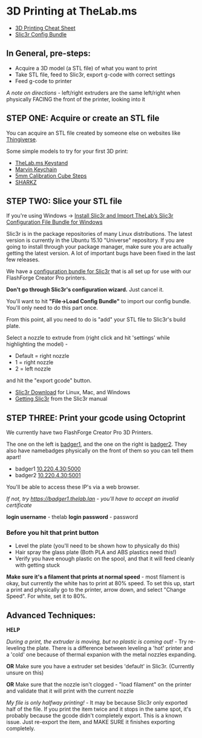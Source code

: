# 3D Printing at TheLab.ms

* [3D Printing Cheat Sheet](https://github.com/TheLab-ms/3d-printing/wiki/TheLab.ms's-3D-Printing-Cheat-Sheet)
* [Slic3r Config Bundle](https://github.com/TheLab-ms/3d-printing/blob/master/Slic3r_config_bundle.ini)

## **In General, pre-steps**:   
- Acquire a 3D model (a STL file) of what you want to print
- Take STL file, feed to Slic3r, export g-code with correct settings
- Feed g-code to printer

 
*A note on directions* - left/right extruders are the same left/right when physically FACING the front of the printer, looking into it
 
## **STEP ONE**: Acquire or create an STL file

You can acquire an STL file created by someone else on websites like [Thingiverse](http://thingiverse.com).

Some simple models to try for your first 3D print:

 * [TheLab.ms Keystand](http://www.thingiverse.com/thing:1199757)
 * [Marvin Keychain](http://www.thingiverse.com/thing:215703)
 * [5mm Calibration Cube Steps](http://www.thingiverse.com/thing:24238)
 * [SHARKZ](http://www.thingiverse.com/thing:910216)

## **STEP TWO**: Slice your STL file

If you're using Windows -> [Install Slic3r and Import TheLab’s Slic3r Configuration File Bundle for Windows](https://github.com/TheLab-ms/3d-printing/blob/master/Install%20Slic3r%20and%20Import%20TheLab%E2%80%99s%20Slic3r%20Configuration%20File%20Bundle%20for%20Windows.pdf) 

Slic3r is in the package repositories of many Linux distributions.  The latest version is currently in the Ubuntu 15.10 "Universe" repository.  If you are going to install through your package manager, make sure you are actually getting the latest version.  A lot of important bugs have been fixed in the last few releases.

We have a [configuration bundle for Slic3r](https://github.com/TheLab-ms/3d-printing/blob/master/Slic3r_config_bundle.ini) that is all set up for use with our FlashForge Creator Pro printers.  

**Don't go through Slic3r's configuration wizard.**  Just cancel it.  

You'll want to hit **"File->Load Config Bundle"** to import our config bundle.  You'll only need to do this part once.

From this point, all you need to do is "add" your STL file to Slic3r's build plate.

Select a nozzle to extrude from (right click and hit 'settings' while highlighting the model) -

- Default = right nozzle
- 1 = right nozzle
- 2 = left nozzle


 and hit the "export gcode" button.

* [Slic3r Download](http://slic3r.org/download) for Linux, Mac, and Windows
* [Getting Slic3r](http://manual.slic3r.org/getting-slic3r/getting-slic3r) from the Slic3r manual


## **STEP THREE**: Print your gcode using Octoprint

We currently have two FlashForge Creator Pro 3D Printers.  

The one on the left is [badger1](https://badger1.thelab.lan/), and the one on the right is [badger2](https://badger2.thelab.lan/). They also have namebadges physically on the front of them so you can tell them apart!

 * badger1 [10.220.4.30:5000](http://10.220.4.30:5000)
 * badger2 [10.220.4.30:5001](http://10.220.4.30:5001)
 
 You'll be able to access these IP's via a web browser.
 
 *If not, try https://badger1.thelab.lan - you'll have to accept an invalid certificate*
 
 **login username** - thelab
 **login password** - password
 
 
 
 
 ### Before you hit that print button
- Level the plate (you'll need to be shown how to physically do this)
- Hair spray the glass plate (Both PLA and ABS plastics need this!)
- Verify you have enough plastic on the spool, and that it will feed cleanly with getting stuck
 
**Make sure it's a filament that prints at normal speed** - most filament is okay, but currently the white has to print at 80% speed. To set this up, start a print and physically go to the printer, arrow down, and select "Change Speed". For white, set it to 80%.
 
 
 ## **Advanced Techniques**: 
 
 **HELP**
 
 *During a print, the extruder is moving, but no plastic is coming out!* - Try re-leveling the plate. There is a difference between leveling a 'hot' printer and a 'cold' one because of thermal expanion with the metal nozzles expanding.
 
 **OR** Make sure you have a extruder set besides 'default' in Slic3r. (Currently unsure on this)
 
 **OR** Make sure that the nozzle isn't clogged - "load filament" on the printer and validate that it will print with the current nozzle
 
 *My file is only halfway printing!* - It may be because Slic3r only exported half of the file. If you print the item twice and it stops in the same spot, it's probably because the gcode didn't completely export. This is a known issue. Just re-export the item, and MAKE SURE it finishes exporting completely.
 
 
 
 

